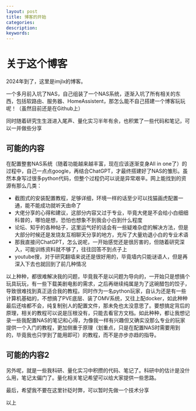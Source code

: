 ```yaml
---
layout: post
title: 博客的开始
categories: 
description: 
keywords:
---
```


# 关于这个博客

2024年到了，这里是imjlx的博客。

一个多月前入坑了NAS，自己组装了一个NAS系统，逐渐入坑了所有相关的东西，包括软路由、服务器、HomeAssistent，那怎么能不自己搭建一个博客玩玩呢！（虽然目前还是在Github上）

同时随着研究生生涯进入尾声、量化实习半年有余，也积累了一些代码和笔记，可以一并做些分享


## 可能的内容

在配置整套NAS系统（随着功能越来越丰富，现在应该逐渐变身All in one了）的过程中，自己一点点google，再结合ChatGPT，才最终搭建好了NAS的雏形。虽然本身写过很多python代码，但整个过程仍可以说是异常艰辛。网上能找到的资源有那么几类：

- 截图式的安装配置教程，足够详细，环境一样的话至少可以找猫画虎配置一通，能不能成功就听天由命了
- 大佬分享的心得和建议，这部分内容又过于专业，毕竟大佬是不会给小白细细科普的，哪怕是想，恐怕也想象不到我会小白到什么程度
- 论坛、知乎的各种帖子，这里运气好的话会有一些疑难杂症的解决方法，但是大部分时候还是发烧友互相聊天分享的地方，充斥了大量劝退小白的专业术语
- 那我直接问ChatGPT，怎么说呢，一开始感觉还是很厉害的，但随着研究深入，可能训练资料就不够了，往往回答不到点子上
- youtube搜，对于研究翻墙来说还是很好用的，毕竟墙内只能谜语人，但是再深入下去也就回到了前几种情况

以上种种，都很难解决我的问题，毕竟我不是以问题为导向的，一开始只是想搞个玩具玩玩，有一些下载美剧电影的需求，之后再继续纯属是为了这碗醋包的饺子，导致很难找到真正适合我的教程。同时作为一名python玩家，自认为还是有一些计算机基础的，不想搞了PVE底层、装了OMV系统，又往上配docker，如此种种最后还啥都不会，纯复制别人的配置文件，那未免也太没意思了。要想搞定背后的原理，相关的教程可以说是压根没有，只能去看官方文档。如此种种，都让我想记录一些我配置NAS的笔记和心得，为像我一样有兴趣但又确实没那么专业的玩家提供一个入门的教程，更加侧重于原理（划重点，只是在配置NAS时需要用到的，毕竟我也只学到了能用即可）的教程，而不是亦步亦趋的指导。


## 可能的内容2

另外呢，就是一些我科研、量化实习中积攒的代码、笔记了。科研中的估计是没什么用，笔记太偏门了。量化相关笔记希望可以给大家提供一些思路。



最后，希望我不要在这里针砭时弊，可以暂时先做一个技术分享


以上
